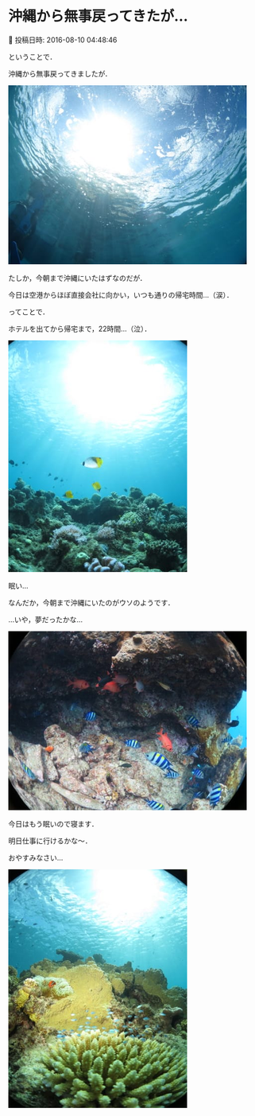 # 沖縄から無事戻ってきたが…

📅 投稿日時: 2016-08-10 04:48:46

ということで．


沖縄から無事戻ってきましたが．




![4e7f630036f5ab7796c36932aac36e65.jpg](images/4e7f630036f5ab7796c36932aac36e65.jpg)







たしか，今朝まで沖縄にいたはずなのだが．


今日は空港からほぼ直接会社に向かい，いつも通りの帰宅時間…（涙）．


ってことで．


ホテルを出てから帰宅まで，22時間…（泣）．




![2fcbbc5fba6c5ff88d3244c6cd1ddf7c.jpg](images/2fcbbc5fba6c5ff88d3244c6cd1ddf7c.jpg)




眠い…





なんだか，今朝まで沖縄にいたのがウソのようです．


…いや，夢だったかな…




![effcb106bf6374d8fcd8a4c1c87c6e3b.jpg](images/effcb106bf6374d8fcd8a4c1c87c6e3b.jpg)







今日はもう眠いので寝ます．


明日仕事に行けるかな～．





おやすみなさい…




![adec087ee62bd7ec98be18bed3f35555.jpg](images/adec087ee62bd7ec98be18bed3f35555.jpg)
